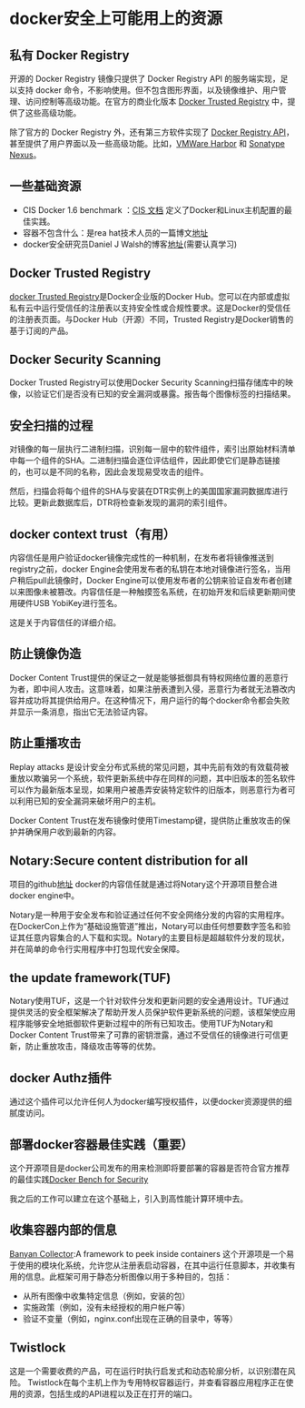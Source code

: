 # docker安全上可能用上的资源
## 私有 Docker Registry

开源的 Docker Registry 镜像只提供了 Docker Registry API 的服务端实现，足以支持 docker 命令，不影响使用。但不包含图形界面，以及镜像维护、用户管理、访问控制等高级功能。在官方的商业化版本 [Docker Trusted Registry](https://docs.docker.com/datacenter/dtr/2.0/) 中，提供了这些高级功能。

除了官方的 Docker Registry 外，还有第三方软件实现了 [Docker Registry API](https://docs.docker.com/registry/spec/api/)，甚至提供了用户界面以及一些高级功能。比如，[VMWare Harbor](https://docs.docker.com/datacenter/dtr/2.0/) 和 [Sonatype Nexus](https://docs.docker.com/datacenter/dtr/2.0/)。

## 一些基础资源

- CIS Docker 1.6 benchmark ：[CIS 文档](https://www.cisecurity.org/cis-benchmarks/) 定义了Docker和Linux主机配置的最佳实践。
- 容器不包含什么：是rea hat技术人员的一篇博文[地址](https://opensource.com/business/14/7/docker-security-selinux)
- docker安全研究员Daniel J Walsh的博客[地址](https://opensource.com/user_articles/16673/16673)(需要认真学习)

## Docker Trusted Registry

[docker Trusted Registry](https://www.docker.com/products/docker-enterprise)是Docker企业版的Docker Hub。您可以在内部或虚拟私有云中运行受信任的注册表以支持安全性或合规性要求。这是Docker的受信任的注册表页面。与Docker Hub（开源）不同，Trusted Registry是Docker销售的基于订阅的产品。

## Docker Security Scanning

Docker Trusted Registry可以使用Docker Security Scanning扫描存储库中的映像，以验证它们是否没有已知的安全漏洞或暴露。报告每个图像标签的扫描结果。

## 安全扫描的过程

对镜像的每一层执行二进制扫描，识别每一层中的软件组件，索引出原始材料清单中每一个组件的SHA。二进制扫描会逐位评估组件，因此即使它们是静态链接的，也可以是不同的名称，因此会发现易受攻击的组件。

然后，扫描会将每个组件的SHA与安装在DTR实例上的美国国家漏洞数据库进行比较。更新此数据库后，DTR将检查新发现的漏洞的索引组件。

## docker context trust（有用）

内容信任是用户验证docker镜像完成性的一种机制，在发布者将镜像推送到registry之前，docker Engine会使用发布者的私钥在本地对镜像进行签名，当用户稍后pull此镜像时，Docker Engine可以使用发布者的公钥来验证自发布者创建以来图像未被篡改。内容信任是一种触摸签名系统，在初始开发和后续更新期间使用硬件USB YobiKey进行签名。

这是关于内容信任的详细介绍。

## 防止镜像伪造

Docker Content Trust提供的保证之一就是能够抵御具有特权网络位置的恶意行为者，即中间人攻击。这意味着，如果注册表遭到入侵，恶意行为者就无法篡改内容并成功将其提供给用户。在这种情况下，用户运行的每个docker命令都会失败并显示一条消息，指出它无法验证内容。

## 防止重播攻击

Replay attacks 是设计安全分布式系统的常见问题，其中先前有效的有效载荷被重放以欺骗另一个系统，软件更新系统中存在同样的问题，其中旧版本的签名软件可以作为最新版本呈现，如果用户被愚弄安装特定软件的旧版本，则恶意行为者可以利用已知的安全漏洞来破坏用户的主机。

Docker Content Trust在发布镜像时使用Timestamp键，提供防止重放攻击的保护并确保用户收到最新的内容。

## Notary:Secure content distribution for all

项目的github[地址](https://github.com/theupdateframework/notary) docker的内容信任就是通过将Notary这个开源项目整合进docker engine中。

Notary是一种用于安全发布和验证通过任何不安全网络分发的内容的实用程序。在DockerCon上作为“基础设施管道”推出，Notary可以由任何想要数字签名和验证其任意内容集合的人下载和实现。Notary的主要目标是超越软件分发的现状，并在简单的命令行实用程序中打包现代安全保障。

## the update framework(TUF)

Notary使用TUF，这是一个针对软件分发和更新问题的安全通用设计。TUF通过提供灵活的安全框架解决了帮助开发人员保护软件更新系统的问题，该框架使应用程序能够安全地抵御软件更新过程中的所有已知攻击。使用TUF为Notary和Docker Content Trust带来了可靠的密钥泄露，通过不受信任的镜像进行可信更新，防止重放攻击，降级攻击等等的优势。

## docker Authz插件

通过这个插件可以允许任何人为docker编写授权插件，以便docker资源提供的细腻度访问。

## 部署docker容器最佳实践（重要）

这个开源项目是docker公司发布的用来检测即将要部署的容器是否符合官方推荐的最佳实践[Docker Bench for Security](github.com/docker/docker-bench-security)

我之后的工作可以建立在这个基础上，引入到高性能计算环境中去。

## 收集容器内部的信息

[Banyan Collector](github.com/banyanops/collector):A framework to peek inside containers 这个开源项是一个易于使用的模块化系统，允许您从注册表启动容器，在其中运行任意脚本，并收集有用的信息。此框架可用于静态分析图像以用于多种目的，包括：

- 从所有图像中收集特定信息（例如，安装的包）
- 实施政策（例如，没有未经授权的用户帐户等）
- 验证不变量（例如，nginx.conf出现在正确的目录中，等等）

## Twistlock

这是一个需要收费的产品，可在运行时执行启发式和动态轮廓分析，以识别潜在风险。 Twistlock在每个主机上作为专用特权容器运行，并查看容器应用程序正在使用的资源，包括生成的API进程以及正在打开的端口。